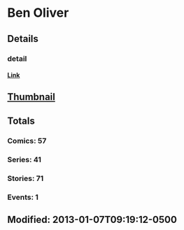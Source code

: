 # Ben  Oliver 
## Details
### detail
#### [Link](http://marvel.com/comics/creators/554/ben_oliver?utm_campaign=apiRef&utm_source=225578a89fc76f3d20fbffda5d17a88d)
## [Thumbnail](http://i.annihil.us/u/prod/marvel/i/mg/3/f0/4bc5e44076976.jpg)
## Totals
### Comics: 57
### Series: 41
### Stories: 71
### Events: 1
## Modified: 2013-01-07T09:19:12-0500